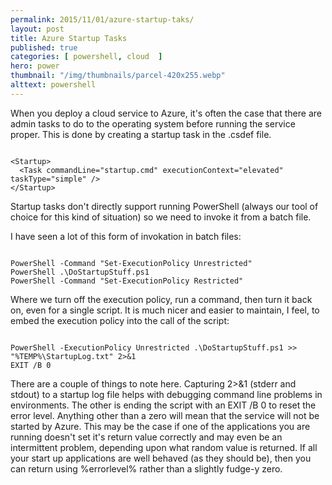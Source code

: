 ```yaml
---
permalink: 2015/11/01/azure-startup-taks/
layout: post
title: Azure Startup Tasks
published: true
categories: [ powershell, cloud  ]
hero: power
thumbnail: "/img/thumbnails/parcel-420x255.webp"
alttext: powershell
---
```


When you deploy a cloud service to Azure, it's often the case that there are admin tasks to do to
the operating system before running the service proper. This is done by creating a
startup task in the .csdef file.

~~~

<Startup>
  <Task commandLine="startup.cmd" executionContext="elevated" taskType="simple" />
</Startup>

~~~

Startup tasks don't directly support running PowerShell (always our tool of choice for this kind of
situation) so we need to invoke it from a batch file.

I have seen a lot of this form of invokation in batch files:

~~~

PowerShell -Command "Set-ExecutionPolicy Unrestricted"
PowerShell .\DoStartupStuff.ps1
PowerShell -Command "Set-ExecutionPolicy Restricted"

~~~

Where we turn off the execution policy, run a command, then turn it back on, even for
a single script. It is much nicer and easier to maintain, I feel, to embed the execution policy
into the call of the script:

~~~

PowerShell -ExecutionPolicy Unrestricted .\DoStartupStuff.ps1 >> "%TEMP%\StartupLog.txt" 2>&1
EXIT /B 0

~~~

There are a couple of things to note here. Capturing 2>&1 (stderr and stdout) to a startup log file helps
with debugging command line problems in environments. The other is ending the script with an EXIT /B 0 to
reset the error level. Anything other than a zero will mean that the service will not be started by
Azure. This may be the case if one of the applications you are running doesn't set it's return value correctly
and may even be an intermittent problem, depending upon what random value is returned. If all your start up
applications are well behaved (as they should be), then you can return using %errorlevel% rather than a slightly
fudge-y zero.
